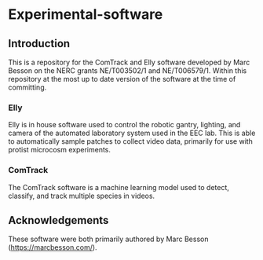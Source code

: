 # Experimental-software

## Introduction

This is a repository for the ComTrack and Elly software developed by Marc Besson on the NERC grants NE/T003502/1 and NE/T006579/1. Within this repository at the most up to date version of the software at the time of committing. 

### Elly

Elly is in house software used to control the robotic gantry, lighting, and camera of the automated laboratory system used in the EEC lab. This is able to automatically sample patches to collect video data, primarily for use with protist microcosm experiments. 

### ComTrack

The ComTrack software is a machine learning model used to detect, classify, and track multiple species in videos. 

## Acknowledgements 

These software were both primarily authored by Marc Besson (https://marcbesson.com/).